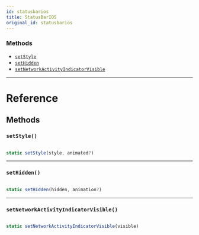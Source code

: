 ```yaml
---
id: statusbarios
title: StatusBarIOS
original_id: statusbarios
---
```


### Methods

- [`setStyle`](statusbarios.md#setstyle)
- [`setHidden`](statusbarios.md#sethidden)
- [`setNetworkActivityIndicatorVisible`](statusbarios.md#setnetworkactivityindicatorvisible)

---

# Reference

## Methods

### `setStyle()`

```jsx

static setStyle(style, animated?)

```

---

### `setHidden()`

```jsx

static setHidden(hidden, animation?)

```

---

### `setNetworkActivityIndicatorVisible()`

```jsx

static setNetworkActivityIndicatorVisible(visible)

```
